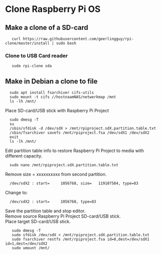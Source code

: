 # Clone Raspberry Pi OS
## Make a clone of a SD-card
       curl https://raw.githubusercontent.com/geerlingguy/rpi-clone/master/install | sudo bash
### Clone to USB Card reader      
       sudo rpi-clone sda
## Make in Debian a clone to file
      sudo apt install fsarchiver cifs-utils
      sudo mount -t cifs //hostnaamNAS/netwerkmap /mnt
      ls -lh /mnt/
Place SD-card/USB stick with Raspberry Pi Project
      
      sudo dmesg -T
      su
      /sbin/sfdisk -d /dev/sdX > /mnt/rpiproject.sdX.partition.table.txt
      /sbin/fsarchiver savefs /mnt/rpiproject.fsa /dev/sdX1 /dev/sdX2
      exit
      ls -lh /mnt/
Edit partition table info to restore Raspberry Pi Project to media with different capacity.

      sudo nano /mnt/rpiproject.sdX.partition.table.txt
Remove size = xxxxxxxxxx from second partition.

      /dev/sdX2 : start=     1056768, size=   119107584, type=83
Change to:

      /dev/sdX2 : start=     1056768, type=83
Save the partition table and stop editor.<br>
Remove source Raspberry Pi Project SD-card/USB stick.<br>
Place target SD-card/USB stick.

       sudo dmesg -T
       sudo sfdisk /dev/sdX < /mnt/rpiproject.sdX.partition.table.txt
       sudo fsarchiver restfs /mnt/rpiproject.fsa id=0,dest=/dev/sdX1 id=1,dest=/dev/sdX2
       sudo umount /mnt/

